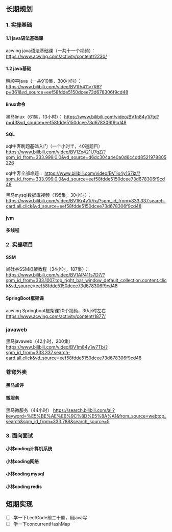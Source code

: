 ## 长期规划



### 1. 实操基础

#### 1.1 java语法基础课
acwing java语法基础课（一共十一个视频）：
https://www.acwing.com/activity/content/2230/

#### 1.2 java基础
韩顺平java（一共910集，300小时）：
https://www.bilibili.com/video/BV1fh411y7R8?p=361&vd_source=eef58fdde5150dcee73d678306f9cd48


#### linux命令
黑马linux（61集，13小时）：
https://www.bilibili.com/video/BV1n84y1i7td?p=43&vd_source=eef58fdde5150dcee73d678306f9cd48

#### SQL
sql牛客刷题基础入门（一个小时半，40道题目）
https://www.bilibili.com/video/BV1Zx421U7qZ/?spm_id_from=333.999.0.0&vd_source=d6dc304a4e0a0d6c4dd8521978805226

sql牛客全部难题：
https://www.bilibili.com/video/BV1ix4y1S7iz/?spm_id_from=333.999.0.0&vd_source=eef58fdde5150dcee73d678306f9cd48


黑马mysql数据库视频（195集，30小时）：
https://www.bilibili.com/video/BV1Kr4y1i7ru/?spm_id_from=333.337.search-card.all.click&vd_source=eef58fdde5150dcee73d678306f9cd48


#### jvm



#### 多线程



### 2. 实操项目
#### SSM
尚硅谷SSM框架教程（34小时，187集）：
https://www.bilibili.com/video/BV1AP411s7D7/?spm_id_from=333.1007.top_right_bar_window_default_collection.content.click&vd_source=eef58fdde5150dcee73d678306f9cd48


#### SpringBoot框架课
acwing Springboot框架课20个视频，30小时左右
https://www.acwing.com/activity/content/1877/


### javaweb

黑马javaweb（42小时，200集）
https://www.bilibili.com/video/BV1m84y1w7Tb/?spm_id_from=333.337.search-card.all.click&vd_source=eef58fdde5150dcee73d678306f9cd48 



### 苍穹外卖


#### 黑马点评


#### 微服务
黑马微服务（44小时）
https://search.bilibili.com/all?keyword=%E5%BE%AE%E6%9C%8D%E5%8A%A1&from_source=webtop_search&spm_id_from=333.788&search_source=5


### 3. 面向面试
#### 小林coding计算机系统




#### 小林coding网络



#### 小林coding mysql





#### 小林coding redis

























## 短期实现
- [ ] 学一下LeetCode前二十题，用java写
- [ ] 学一下concurrentHashMap